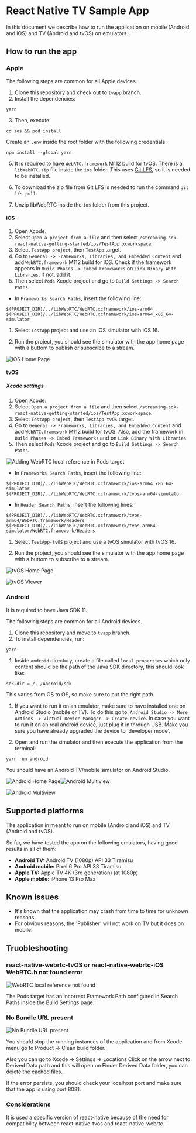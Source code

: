 # React Native TV Sample App

In this document we describe how to run the application on mobile (Android and iOS) and TV (Android and tvOS) on emulators.

## How to run the app
### Apple

The following steps are common for all Apple devices.

1. Clone this repository and check out to `tvapp` branch.
2. Install the dependencies:
```
yarn
```
3. Then, execute:
```
cd ios && pod install
```

Create an `.env` inside the root folder with the following credentials:

```
npm install --global yarn
```

5. It is required to have `WebRTC.framework` M112 build for tvOS. There is a `libWebRTC.zip` file inside the `ios` folder. This uses [Git LFS](https://docs.github.com/en/repositories/working-with-files/managing-large-files/installing-git-large-file-storage), so it is needed to be installed.

6. To download the zip file from Git LFS is needed to run the command `git lfs pull`.

7. Unzip libWebRTC inside the `ios` folder from this project.
#### iOS

1. Open Xcode.
2. Select `Open a project from a file` and then select `/streaming-sdk-react-native-getting-started/ios/TestApp.xcworkspace`.
3. Select `TestApp project`, then `TestApp` target.
4. Go to `General -> Frameworks, Libraries, and Embedded Content` and add `WebRTC.framework` M112 build for iOS.
Check if the framework appears in `Build Phases -> Embed Frameworks` on `Link Binary With Libraries`, if not, add it.
5. Then select `Pods` Xcode project and go to `Build Settings -> Search Paths`.

- In `Frameworks Search Paths`, insert the following line: 
```
$(PROJECT_DIR)/../libWebRTC/WebRTC.xcframework/ios-arm64
$(PROJECT_DIR)/../libWebRTC/WebRTC.xcframework/ios-arm64_x86_64-simulator
```

<!-- - In `Header Search Paths`, insert the following lines: 
```
$(PROJECT_DIR)/../libWebRTC/WebRTC.xcframework/ios-arm64/WebRTC.framework/Headers
$(PROJECT_DIR)/../libWebRTC/WebRTC.xcframework/ios-arm64_x86_64-simulator/WebRTC.framework/Headers
``` -->

1. Select `TestApp` project and use an iOS simulator with iOS 16.

2. Run the project, you should see the simulator with the app home page with a buttom to publish or subscribe to a stream.

![iOS Home Page](assets/iOSHomePage.png)

#### tvOS

##### Xcode settings

1. Open Xcode.
1. Select `Open a project from a file` and then select `/streaming-sdk-react-native-getting-started/ios/TestApp.xcworkspace`.
1. Select `TestApp project`, then `TestApp-tvOS` target.
1. Go to `General -> Frameworks, Libraries, and Embedded Content` and add `WebRTC.framework` M112 build for tvOS.
Also, add the framework in `Build Phases -> Embed Frameworks` and on `Link Binary With Libraries`.
1. Then select `Pods` Xcode project and go to `Build Settings -> Search Paths`.

![Adding WebRTC local reference in Pods target](assets/WebRTC-References-Pods.png)

- In `Frameworks Search Paths`, insert the following line: 
```
$(PROJECT_DIR)/../libWebRTC/WebRTC.xcframework/ios-arm64_x86_64-simulator
$(PROJECT_DIR)/../libWebRTC/WebRTC.xcframework/tvos-arm64-simulator
```

- In `Header Search Paths`, insert the following lines: 
```
$(PROJECT_DIR)/../libWebRTC/WebRTC.xcframework/tvos-arm64/WebRTC.framework/Headers
$(PROJECT_DIR)/../libWebRTC/WebRTC.xcframework/tvos-arm64-simulator/WebRTC.framework/Headers
```

1. Select `TestApp-tvOS` project and use a tvOS simulator with tvOS 16.

2. Run the project, you should see the simulator with the app home page with a buttom to subscribe to a stream.

![tvOS Home Page](assets/tvOSHomePage.png)

![tvOS Viewer](assets/tvOSViewer.png)

### Android

It is required to have Java SDK 11.

The following steps are common for all Android devices.

1. Clone this repository and move to `tvapp` branch.
2. To install dependencies, run:
```
yarn
```
1. Inside `android` directory, create a file called `local.properties` which only content should be the path of the Java SDK directory, this should look like:
```
sdk.dir = /../Android/sdk
```
This varies from OS to OS, so make sure to put the right path.

1. If you want to run it on an emulator, make sure to have installed one on Android Studio (mobile or TV). To do this go to: `Android Studio -> More Actions -> Virtual Device Manager -> Create device`. In case you want to run it on an real android device, just plug it in through USB. Make you sure you have already upgraded the device to 'developer mode'.

2. Open and run the simulator and then execute the application from the terminal:
```
yarn run android
```

You should have an Android TV/mobile simulator on Android Studio.


<div style="display: flex; flex-direction: row;">
  <img src="assets/AndroidHomePage.png" alt="Android Home Page" style="max-width: 58%; max-height: 50%;" />
  <img src="assets/AndroidMultiview.png" alt="Android Multiview" style="max-width: 70%; max-height: 100%" />
</div>


![Android Multiview](assets/AndroidTVMultiview.png)

## Supported platforms

The application in meant to run on mobile (Android and iOS) and TV (Android and tvOS).

So far, we have tested the app on the following emulators, having good results in all of them:

- **Android TV:** Android TV (1080p) API 33 Tiramisu
- **Android mobile:** Pixel 6 Pro API 33 Tiramisu
- **Apple TV:** Apple TV 4K (3rd generation) (at 1080p)
- **Apple mobile:** iPhone 13 Pro Max

## Known issues

- It's known that the application may crash from time to time for unknown reasons.
- For obvious reasons, the 'Publisher' will not work on TV but it does on mobile.

## Truobleshooting

### react-native-webrtc-tvOS or react-native-webrtc-iOS WebRTC.h not found error

![WebRTC local reference not found](assets/WebRTC-ReferenceNotFoundError.png)

The Pods target has an incorrect Framework Path configured in Search Paths inside the Build Settings page. 

### No Bundle URL present

![No Bundle URL present](assets/NoBundleURLFoundError.png) 

You should stop the running instances of the application and from Xcode menu go to Product -> Clean build folder.

Also you can go to Xcode -> Settings -> Locations
Click on the arrow next to Derived Data path and this will open on Finder Derived Data folder, you can delete the cached files.

If the error persists, you should check your localhost port and make sure that the app is using port 8081.

### Considerations

It is used a specific version of react-native because of the need for compatibility between react-native-tvos and react-native-webrtc.